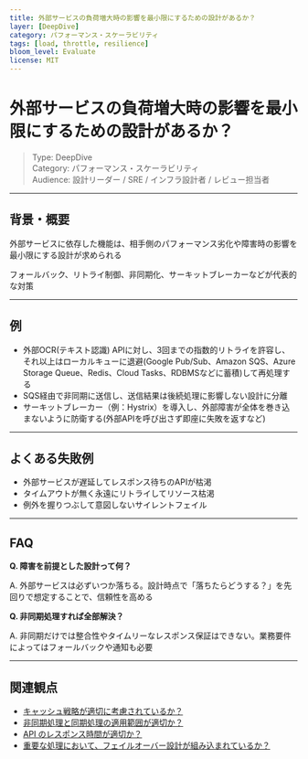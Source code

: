 ```yaml
---
title: 外部サービスの負荷増大時の影響を最小限にするための設計があるか？
layer: [DeepDive]
category: パフォーマンス・スケーラビリティ 
tags: [load, throttle, resilience]
bloom_level: Evaluate
license: MIT
---
```


# 外部サービスの負荷増大時の影響を最小限にするための設計があるか？

> Type: DeepDive  
> Category: パフォーマンス・スケーラビリティ  
> Audience: 設計リーダー / SRE / インフラ設計者 / レビュー担当者

---

## 背景・概要

外部サービスに依存した機能は、相手側のパフォーマンス劣化や障害時の影響を最小限にする設計が求められる

フォールバック、リトライ制御、非同期化、サーキットブレーカーなどが代表的な対策

---

## 例

- 外部OCR(テキスト認識) APIに対し、3回までの指数的リトライを許容し、それ以上はローカルキューに退避(Google Pub/Sub、Amazon SQS、Azure Storage Queue、Redis、Cloud Tasks、RDBMSなどに蓄積)して再処理する
- SQS経由で非同期に送信し、送信結果は後続処理に影響しない設計に分離
- サーキットブレーカー（例：Hystrix）を導入し、外部障害が全体を巻き込まないように防衛する(外部APIを呼び出さず即座に失敗を返すなど)

---

## よくある失敗例

- 外部サービスが遅延してレスポンス待ちのAPIが枯渇
- タイムアウトが無く永遠にリトライしてリソース枯渇
- 例外を握りつぶして意図しないサイレントフェイル

---

## FAQ

**Q. 障害を前提とした設計って何？**

A. 外部サービスは必ずいつか落ちる。設計時点で「落ちたらどうする？」を先回りで想定することで、信頼性を高める

**Q. 非同期処理すれば全部解決？**

A. 非同期だけでは整合性やタイムリーなレスポンス保証はできない。業務要件によってはフォールバックや通知も必要

---

## 関連観点

- [キャッシュ戦略が適切に考慮されているか？](https://zenn.dev/kanaria007/articles/f2b137ea3cd959)
- [非同期処理と同期処理の適用範囲が適切か？](https://zenn.dev/kanaria007/articles/fd762dcfb04e28)
- [API のレスポンス時間が適切か？](https://zenn.dev/kanaria007/articles/bd9c05cf6b60ae)
- [重要な処理において、フェイルオーバー設計が組み込まれているか？](https://zenn.dev/kanaria007/articles/ad9366091c2b4d)
